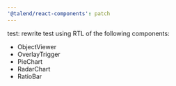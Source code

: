 ```yaml
---
'@talend/react-components': patch
---
```


test: rewrite test using RTL of the following components:

- ObjectViewer
- OverlayTrigger
- PieChart
- RadarChart
- RatioBar